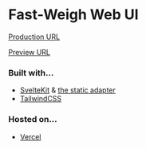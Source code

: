 # Fast-Weigh Web UI

[Production URL](https://web.fast-weigh.app)

[Preview URL](#)

### Built with...

- [SvelteKit](https://kit.svelte.dev) & [the static adapter](https://github.com/sveltejs/kit/tree/master/packages/adapter-static)
- [TailwindCSS](https://tailwindcss.com/)

### Hosted on...

- [Vercel](https://vercel.com)
